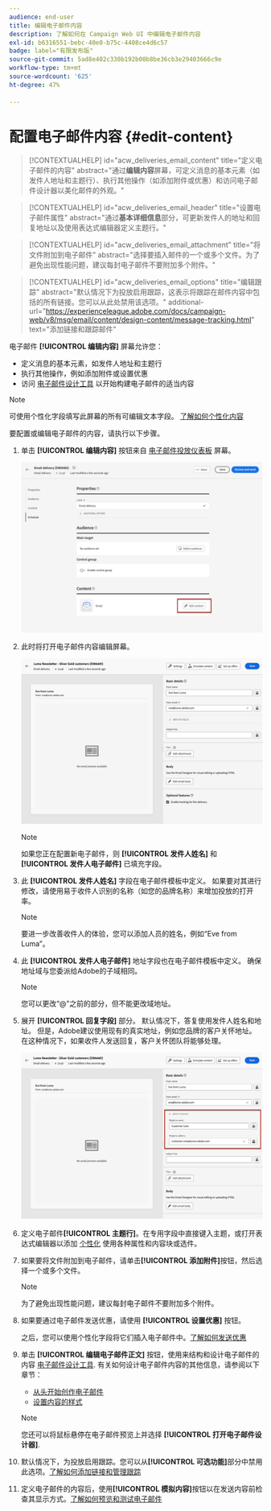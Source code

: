 ```yaml
---
audience: end-user
title: 编辑电子邮件内容
description: 了解如何在 Campaign Web UI 中编辑电子邮件内容
exl-id: b6316551-bebc-40e0-b75c-4408ce4d6c57
badge: label="有限发布版"
source-git-commit: 5ad8e402c330b192b00b8be36cb3e29403666c9e
workflow-type: tm+mt
source-wordcount: '625'
ht-degree: 47%

---
```


# 配置电子邮件内容 {#edit-content}

>[!CONTEXTUALHELP]
>id="acw_deliveries_email_content"
>title="定义电子邮件的内容"
>abstract="通过&#x200B;**编辑内容**&#x200B;屏幕，可定义消息的基本元素（如发件人地址和主题行）、执行其他操作（如添加附件或优惠）和访问电子邮件设计器以美化邮件的外观。"

>[!CONTEXTUALHELP]
>id="acw_deliveries_email_header"
>title="设置电子邮件属性"
>abstract="通过&#x200B;**基本详细信息**&#x200B;部分，可更新发件人的地址和回复地址以及使用表达式编辑器定义主题行。"

>[!CONTEXTUALHELP]
>id="acw_deliveries_email_attachment"
>title="将文件附加到电子邮件"
>abstract="选择要插入邮件的一个或多个文件。为了避免出现性能问题，建议每封电子邮件不要附加多个附件。"

>[!CONTEXTUALHELP]
>id="acw_deliveries_email_options"
>title="编辑跟踪"
>abstract="默认情况下为投放启用跟踪，这表示将跟踪在邮件内容中包括的所有链接。您可以从此处禁用该选项。"
>additional-url="https://experienceleague.adobe.com/docs/campaign-web/v8/msg/email/content/design-content/message-tracking.html" text="添加链接和跟踪邮件"

电子邮件 **[!UICONTROL 编辑内容]** 屏幕允许您：

* 定义消息的基本元素，如发件人地址和主题行
* 执行其他操作，例如添加附件或设置优惠
* 访问 [电子邮件设计工具](get-started-email-designer.md#start-authoring) 以开始构建电子邮件的适当内容

>[!NOTE]
>
>可使用个性化字段填写此屏幕的所有可编辑文本字段。 [了解如何个性化内容](../personalization/personalize.md)

要配置或编辑电子邮件的内容，请执行以下步骤。

1. 单击 **[!UICONTROL 编辑内容]** 按钮来自 [电子邮件投放仪表板](../email/create-email.md) 屏幕。

   ![](assets/email-edit-content-button.png)

1. 此时将打开电子邮件内容编辑屏幕。

   ![](assets/email-edit-content-dashboard.png)

   >[!NOTE]
   >
   >如果您正在配置新电子邮件，则 **[!UICONTROL 发件人姓名]** 和 **[!UICONTROL 发件人电子邮件]** 已填充字段。

1. 此 **[!UICONTROL 发件人姓名]** 字段在电子邮件模板中定义。 如果要对其进行修改，请使用易于收件人识别的名称（如您的品牌名称）来增加投放的打开率。

   >[!NOTE]
   >
   >要进一步改善收件人的体验，您可以添加人员的姓名，例如“Eve from Luma”。

1. 此 **[!UICONTROL 发件人电子邮件]** 地址字段也在电子邮件模板中定义。 确保地址域与您委派给Adobe的子域相同。

   >[!NOTE]
   >
   >您可以更改“@”之前的部分，但不能更改域地址。

1. 展开 **[!UICONTROL 回复字段]** 部分。 默认情况下，答复使用发件人姓名和地址。 但是，Adobe建议使用现有的真实地址，例如您品牌的客户关怀地址。 在这种情况下，如果收件人发送回复，客户关怀团队将能够处理。

   ![](assets/email-edit-content-reply-to.png)

1. 定义电子邮件&#x200B;**[!UICONTROL 主题行]**。在专用字段中直接键入主题，或打开表达式编辑器以添加 [个性化](../personalization/personalize.md) 使用各种属性和内容块或选件。

1. 如果要将文件附加到电子邮件，请单击&#x200B;**[!UICONTROL 添加附件]**&#x200B;按钮，然后选择一个或多个文件。

   >[!NOTE]
   >
   >    为了避免出现性能问题，建议每封电子邮件不要附加多个附件。

   <!--limitation on size + number of files?-->

1. 如果要通过电子邮件发送优惠，请使用 **[!UICONTROL 设置优惠]** 按钮。

   之后，您可以使用个性化字段将它们插入电子邮件中。[了解如何发送优惠](../msg/offers.md)

1. 单击 **[!UICONTROL 编辑电子邮件正文]** 按钮，使用来结构和设计电子邮件的内容 [电子邮件设计工具](get-started-email-designer.md#start-authoring). 有关如何设计电子邮件内容的其他信息，请参阅以下章节：

   * [从头开始创作电子邮件](create-email-content.md)
   * [设置内容的样式](get-started-email-style.md)

   >[!NOTE]
   >
   >您还可以将鼠标悬停在电子邮件预览上并选择 **[!UICONTROL 打开电子邮件设计器]**.

1. 默认情况下，为投放启用跟踪。您可以从&#x200B;**[!UICONTROL 可选功能]**&#x200B;部分中禁用此选项。[了解如何添加链接和管理跟踪](message-tracking.md)

1. 定义电子邮件的内容后，使用&#x200B;**[!UICONTROL 模拟内容]**&#x200B;按钮以在发送内容前检查其显示方式。[了解如何预览和测试电子邮件](../preview-test/preview-test.md)


